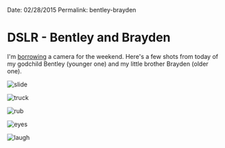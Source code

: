 Date: 02/28/2015
Permalink: bentley-brayden


# DSLR - Bentley and Brayden

I'm [borrowing](http://nashp.com/car-camera) a camera for the weekend. Here's a few shots from today of my godchild Bentley (younger one) and my little brother Brayden (older one).

![slide](https://dl.dropbox.com/s/7dqacf1zxs304ck/0C7220EA773F4BAB8045D9250627497D.jpg?dl=0)

![truck](https://dl.dropbox.com/s/lkmwbnvpcj7asrf/D8927E608145415C96BBD85BF03F2738.jpg?dl=0)

![rub](https://dl.dropbox.com/s/j5vts988234qo63/AD8431CAC6104E5494D8CB6700752D54.jpg?dl=0)

![eyes](https://dl.dropbox.com/s/jw2aaz2gvpdu4cz/2CDECD0324B84922924F527FD667F886.jpg?dl=0)

![laugh](https://dl.dropbox.com/s/www8hr8x9vck95t/86ED7D94E9F14538AD3CA49020594E07.jpg?dl=0)